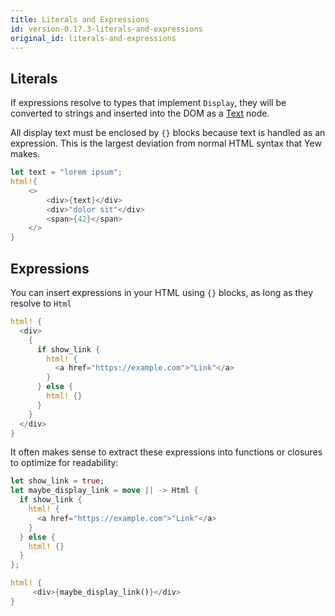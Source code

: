 ```yaml
---
title: Literals and Expressions
id: version-0.17.3-literals-and-expressions
original_id: literals-and-expressions
---
```

## Literals

If expressions resolve to types that implement `Display`, they will be converted to strings and inserted into the DOM as a [Text](https://developer.mozilla.org/en-US/docs/Web/API/Text) node.

All display text must be enclosed by `{}` blocks because text is handled as an expression. This is 
the largest deviation from normal HTML syntax that Yew makes.

```rust
let text = "lorem ipsum";
html!{
    <>
        <div>{text}</div>
        <div>"dolor sit"</div>
        <span>{42}</span>
    </>
}
```

## Expressions

You can insert expressions in your HTML using `{}` blocks, as long as they resolve to `Html`

```rust
html! {
  <div>
    {
      if show_link {
        html! {
          <a href="https://example.com">"Link"</a>
        }
      } else {
        html! {}
      }
    }
  </div>
}
```

It often makes sense to extract these expressions into functions or closures to optimize for readability:

```rust
let show_link = true;
let maybe_display_link = move || -> Html {
  if show_link {
    html! {
      <a href="https://example.com">"Link"</a>
    }
  } else {
    html! {}
  }
};

html! {
     <div>{maybe_display_link()}</div>
}
```
